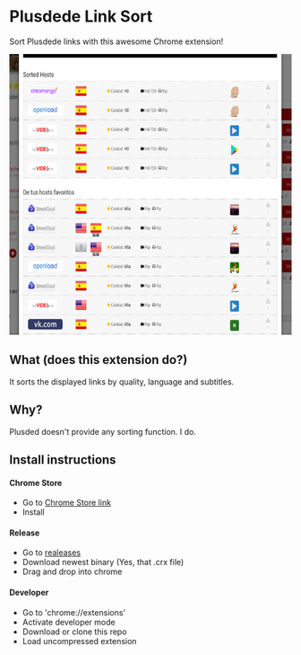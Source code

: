 # Plusdede Link Sort
Sort Plusdede links with this awesome Chrome extension!

<p align="center">
  <img height="500px" src="media/sample.jpg" alt="This is how it looks!"/>
</p>

## What (does this extension do?)
It sorts the displayed links by quality, language and subtitles.

## Why?
Plusded doesn't provide any sorting function. I do.

## Install instructions

#### Chrome Store
* Go to [Chrome Store link](https://chrome.google.com/webstore/detail/plusdede-link-sort/kgenjfcceemhklklbfahkkepmfppkpao)
* Install

#### Release
* Go to [realeases](https://github.com/iAbadia/PlusdedeLinkSort/releases)
* Download newest binary (Yes, that .crx file)
* Drag and drop into chrome

#### Developer
* Go to 'chrome://extensions'
* Activate developer mode
* Download or clone this repo
* Load uncompressed extension
